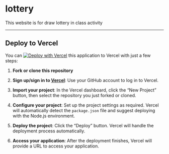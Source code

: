 # lottery

This website is for draw lottery in class activity

---

## Deploy to Vercel

You can [![Deploy with Vercel](https://vercel.com/button)](https://vercel.com/new/git/external?repository-url=<YOUR_GITHUB_REPOSITORY_URL>) this application to Vercel with just a few steps:

1. **Fork or clone this repository**

2. **Sign up/sign in to [Vercel](https://vercel.com/)**: Use your GitHub account to log in to Vercel.

3. **Import your project**: In the Vercel dashboard, click the “New Project” button, then select the repository you just forked or cloned.

4. **Configure your project**: Set up the project settings as required. Vercel will automatically detect the `package.json` file and suggest deploying with the Node.js environment.

5. **Deploy the project**: Click the “Deploy” button. Vercel will handle the deployment process automatically.

6. **Access your application**: After the deployment finishes, Vercel will provide a URL to access your application.
